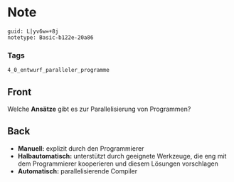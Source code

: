 # Note
```
guid: L|yv6w=+8j
notetype: Basic-b122e-20a86
```

### Tags
```
4_0_entwurf_paralleler_programme
```

## Front
Welche <b>Ansätze</b> gibt es zur Parallelisierung von Programmen?

## Back
<ul>
  <li><b>Manuell:</b> explizit durch den Programmierer
  <li><b>Halbautomatisch:</b> unterstützt durch geeignete
  Werkzeuge, die eng mit dem Programmierer kooperieren und diesem
  Lösungen vorschlagen
  <li><b>Automatisch:</b> parallelisierende Compiler
</ul>

